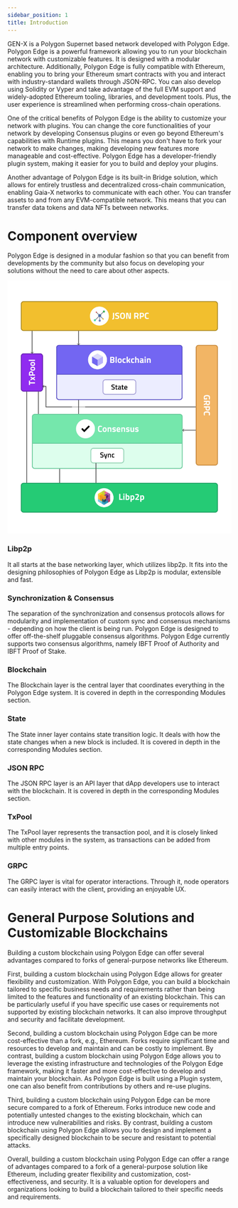 ```yaml
---
sidebar_position: 1
title: Introduction
---
```


GEN-X is a Polygon Supernet based network developed with Polygon Edge. Polygon Edge is a powerful framework allowing you to run your blockchain network with customizable features. It is designed with a modular architecture. Additionally, Polygon Edge is fully compatible with Ethereum, enabling you to bring your Ethereum smart contracts with you and interact with industry-standard wallets through JSON-RPC. You can also develop using Solidity or Vyper and take advantage of the full EVM support and widely-adopted Ethereum tooling, libraries, and development tools. Plus, the user experience is streamlined when performing cross-chain operations.

One of the critical benefits of Polygon Edge is the ability to customize your network with plugins. You can change the core functionalities of your network by developing Consensus plugins or even go beyond Ethereum's capabilities with Runtime plugins. This means you don't have to fork your network to make changes, making developing new features more manageable and cost-effective. Polygon Edge has a developer-friendly plugin system, making it easier for you to build and deploy your plugins.

Another advantage of Polygon Edge is its built-in Bridge solution, which allows for entirely trustless and decentralized cross-chain communication, enabling Gaia-X networks to communicate with each other. You can transfer assets to and from any EVM-compatible network. This means that you can transfer data tokens and data NFTs between networks.

# Component overview

Polygon Edge is designed in a modular fashion so that you can benefit from developments by the community but also focus on developing your solutions without the need to care about other aspects.

![Polygon Edge architecture](../assets/edge_architecture.jpg)

### Libp2p

It all starts at the base networking layer, which utilizes libp2p. It fits into the designing philosophies of Polygon Edge as Libp2p is modular, extensible and fast.

### Synchronization & Consensus

The separation of the synchronization and consensus protocols allows for modularity and implementation of custom sync and consensus mechanisms - depending on how the client is being run. Polygon Edge is designed to offer off-the-shelf pluggable consensus algorithms. Polygon Edge currently supports two consensus algorithms, namely IBFT Proof of Authority and IBFT Proof of Stake.

### Blockchain

The Blockchain layer is the central layer that coordinates everything in the Polygon Edge system. It is covered in depth in the corresponding Modules section.

### State 

The State inner layer contains state transition logic. It deals with how the state changes when a new block is included. It is covered in depth in the corresponding Modules section.

### JSON RPC

The JSON RPC layer is an API layer that dApp developers use to interact with the blockchain. It is covered in depth in the corresponding Modules section.

### TxPool

The TxPool layer represents the transaction pool, and it is closely linked with other modules in the system, as transactions can be added from multiple entry points.

### GRPC

The GRPC layer is vital for operator interactions. Through it, node operators can easily interact with the client, providing an enjoyable UX.


# General Purpose Solutions and Customizable Blockchains
Building a custom blockchain using Polygon Edge can offer several advantages compared to forks of general-purpose networks like Ethereum.

First, building a custom blockchain using Polygon Edge allows for greater flexibility and customization. With Polygon Edge, you can build a blockchain tailored to specific business needs and requirements rather than being limited to the features and functionality of an existing blockchain. This can be particularly useful if you have specific use cases or requirements not supported by existing blockchain networks. It can also improve throughput and security and facilitate development.

Second, building a custom blockchain using Polygon Edge can be more cost-effective than a fork, e.g., Ethereum. Forks require significant time and resources to develop and maintain and can be costly to implement. By contrast, building a custom blockchain using Polygon Edge allows you to leverage the existing infrastructure and technologies of the Polygon Edge framework, making it faster and more cost-effective to develop and maintain your blockchain. As Polygon Edge is built using a Plugin system, one can also benefit from contributions by others and re-use plugins.  

Third, building a custom blockchain using Polygon Edge can be more secure compared to a fork of Ethereum. Forks introduce new code and potentially untested changes to the existing blockchain, which can introduce new vulnerabilities and risks. By contrast, building a custom blockchain using Polygon Edge allows you to design and implement a specifically designed blockchain to be secure and resistant to potential attacks.

Overall, building a custom blockchain using Polygon Edge can offer a range of advantages compared to a fork of a general-purpose solution like Ethereum, including greater flexibility and customization, cost-effectiveness, and security. It is a valuable option for developers and organizations looking to build a blockchain tailored to their specific needs and requirements.
